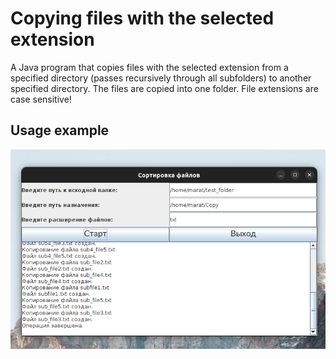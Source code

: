 # Copying files with the selected extension
A Java program that copies files with the selected extension from a specified directory (passes recursively through all subfolders) to another specified directory. The files are copied into one folder. 
File extensions are case sensitive!

## Usage example
![Иллюстрация к проекту](https://github.com/pockocmoc/Copy-files-one-folder/blob/master/2023-09-22%2006-48-26.png)
